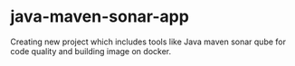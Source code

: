 # java-maven-sonar-app
Creating new project which includes tools like Java maven sonar qube for code quality and building image on docker.
